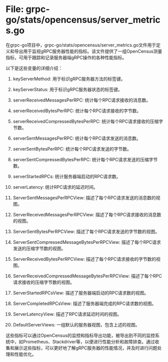 # File: grpc-go/stats/opencensus/server_metrics.go

在grpc-go项目中，grpc-go/stats/opencensus/server_metrics.go文件用于定义和导出用于监视gRPC服务器性能的指标。该文件提供了一组OpenCensus测量指标，可用于跟踪和记录服务器端gRPC操作的各种性能指标。

以下是这些变量的详细介绍：

1. keyServerMethod: 用于标识gRPC服务器方法的标签键。

2. keyServerStatus: 用于标识gRPC服务器状态的标签键。

3. serverReceivedMessagesPerRPC: 统计每个RPC请求接收的消息数。

4. serverReceivedBytesPerRPC: 统计每个RPC请求接收的字节数。

5. serverReceivedCompressedBytesPerRPC: 统计每个RPC请求接收的压缩字节数。

6. serverSentMessagesPerRPC: 统计每个RPC请求发送的消息数。

7. serverSentBytesPerRPC: 统计每个RPC请求发送的字节数。

8. serverSentCompressedBytesPerRPC: 统计每个RPC请求发送的压缩字节数。

9. serverStartedRPCs: 统计服务器端启动的RPC请求数。

10. serverLatency: 统计RPC请求的延迟时间。

11. ServerSentMessagesPerRPCView: 描述了每个RPC请求发送的消息数的视图。

12. ServerReceivedMessagesPerRPCView: 描述了每个RPC请求接收的消息数的视图。

13. ServerSentBytesPerRPCView: 描述了每个RPC请求发送的字节数的视图。

14. ServerSentCompressedMessageBytesPerRPCView: 描述了每个RPC请求发送的压缩字节数的视图。

15. ServerReceivedBytesPerRPCView: 描述了每个RPC请求接收的字节数的视图。

16. ServerReceivedCompressedMessageBytesPerRPCView: 描述了每个RPC请求接收的压缩字节数的视图。

17. ServerStartedRPCsView: 描述了服务器端启动的RPC请求数的视图。

18. ServerCompletedRPCsView: 描述了服务器端完成的RPC请求数的视图。

19. ServerLatencyView: 描述了RPC请求延迟时间的视图。

20. DefaultServerViews: 一组默认的服务器视图，包含上述的视图。

这些指标可以通过OpenCensus的监控和指标导出功能，被导出到不同的监控系统中，如Prometheus、Stackdriver等，以便进行性能分析和故障排查。通过收集和展示这些指标，可以更好地了解gRPC服务器的性能情况，并及时进行问题处理和性能优化。

